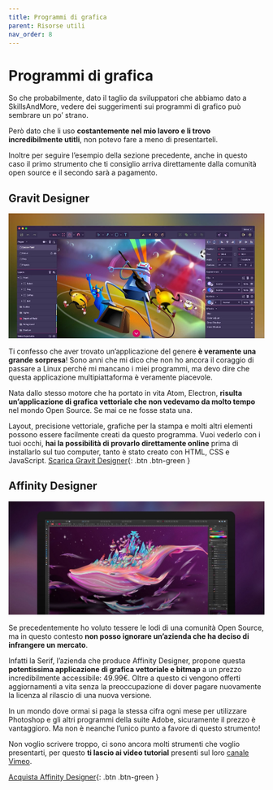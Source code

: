```yaml
---
title: Programmi di grafica
parent: Risorse utili
nav_order: 8
---
```


# Programmi di grafica
So che probabilmente, dato il taglio da sviluppatori che abbiamo dato a SkillsAndMore, vedere dei suggerimenti sui programmi di grafico può sembrare un po’ strano.

Però dato che li uso **costantemente nel mio lavoro e li trovo incredibilmente utitli**, non potevo fare a meno di presentarteli.

Inoltre per seguire l’esempio della sezione precedente, anche in questo caso il primo strumento che ti consiglio arriva direttamente dalla comunità open source e il secondo sarà a pagamento.

## Gravit Designer
![Gravit Designer](images/gravit-designer.jpg)

Ti confesso che aver trovato un’applicazione del genere **è veramente una grande sorpresa**! Sono anni che mi dico che non ho ancora il coraggio di passare a Linux perché mi mancano i miei programmi, ma devo dire che questa applicazione multipiattaforma è veramente piacevole.

Nata dallo stesso motore che ha portato in vita Atom, Electron, **risulta un’applicazione di grafica vettoriale che non vedevamo da molto tempo** nel mondo Open Source. Se mai ce ne fosse stata una.

Layout, precisione vettoriale, grafiche per la stampa e molti altri elementi possono essere facilmente creati da questo programma. Vuoi vederlo con i tuoi occhi, **hai la possibilità di provarlo direttamente online** prima di installarlo sul tuo computer, tanto è stato creato con HTML, CSS e JavaScript.
[Scarica Gravit Designer](https://designer.io/){: .btn .btn-green }

## Affinity Designer
![Affinity Designer](images/affinity-designer.jpg)

Se precedentemente ho voluto tessere le lodi di una comunità Open Source, ma in questo contesto **non posso ignorare un’azienda che ha deciso di infrangere un mercato**.

Infatti la Serif, l’azienda che produce Affinity Designer, propone questa **potentissima applicazione di grafica vettoriale e bitmap** a un prezzo incredibilmente accessibile: 49.99€. Oltre a questo ci vengono offerti aggiornamenti a vita senza la preoccupazione di dover pagare nuovamente la licenza al rilascio di una nuova versione.

In un mondo dove ormai si paga la stessa cifra ogni mese per utilizzare Photoshop e gli altri programmi della suite Adobe, sicuramente il prezzo è vantaggioro. Ma non è neanche l’unico punto a favore di questo strumento!

Non voglio scrivere troppo, ci sono ancora molti strumenti che voglio presentarti, per questo **ti lascio ai video tutorial** presenti sul loro [canale Vimeo](https://vimeo.com/channels/affinitydesigner).

[Acquista Affinity Designer](https://affinity.serif.com/it/designer/){: .btn .btn-green }
